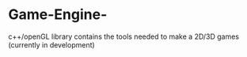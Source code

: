 # Game-Engine-
c++/openGL library contains the tools needed to make a 2D/3D games (currently in development) 
